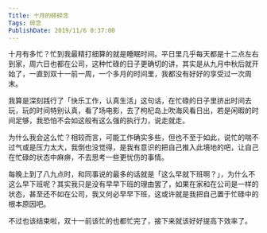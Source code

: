 ```yaml
---
Title: 十月的碎碎念
Tags: 碎念
PublishDate: 2019/11/6 0:37:00
---
```


十月有多忙？忙到我最精打细算的就是睡眠时间。平日里几乎每天都是十二点左右到家，周六日也都在公司，这种忙碌的日子更确切的讲，其实是从九月中秋后就开始了，一直到双十一前一周，一个多月的时间里，我都没有好好的享受过一次周末。

我算是深刻践行了「快乐工作，认真生活」这句话，在忙碌的日子里挤出时间去玩，玩的时间特别认真，看了场电影，去了枸杞岛上吹海风看日出，若是闲暇的时间足够，我恐怕不会如这般有这么强的执行力，说走就走。

为什么我会这么忙？相较而言，可能工作确实多些，但也不至于如此，说忙的喘不过气或是压力太大，我倒也没觉得，是我有意识的把自己推入此境地的吧，让自己在忙碌的状态中麻痹，不去思考一些更忧伤的事情。

每晚上到了八九点时，和同事说的最多的话就是「这么早就下班啊？」，为什么不这么早下班呢？其实我只是没有早早下班的理由罢了，如果在家和在公司是一样的状态，甚至还不如在公司，我又何必早早下班，这或许就是我把自己置于忙碌中的根本原因吧。

不过也该结束啦，双十一前该忙的也都忙完了，接下来就该好好提高下效率了。

